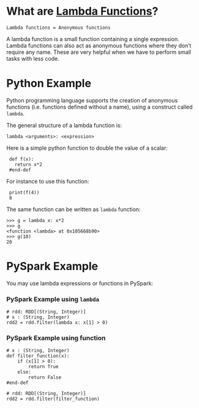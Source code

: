 # What are [Lambda Functions](./Lambda_Expressions.pdf)?

	Lambda functions = Anonymous functions
A lambda function is a small function containing a single expression. 
Lambda functions can also act as anonymous functions where they don’t 
require any name. These are very helpful when we have to perform small 
tasks with less code.


# Python Example

Python programming language supports the creation of anonymous functions 
(i.e. functions defined without a name), using a construct called `lambda`.

The general structure of a lambda function is:

 	lambda <arguments>: <expression>
 

Here is a simple python function to double the value of a scalar:

	 def f(x): 
	   return x*2
     #end-def

For instance to use this function:

	 print(f(4))
	 8
 

The same function can be written as `lambda` function:

 	>>> g = lambda x: x*2
	>>> g
	<function <lambda> at 0x105668b90>
	>>> g(10)
	20
	

# PySpark Example

You may use lambda expressions or functions in PySpark:


### PySpark Example using `lambda` 

	# rdd: RDD[(String, Integer)]
	# x : (String, Integer)
	rdd2 = rdd.filter(lambda x: x[1] > 0)
	

### PySpark Example using function

	# x : (String, Integer)
	def filter_function(x):
		if (x[1] > 0):
			return True
		else:
			return False
	#end-def

	# rdd: RDD[(String, Integer)]
	rdd2 = rdd.filter(filter_function)

